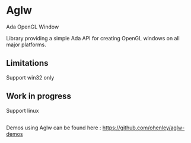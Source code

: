 # Aglw
Ada OpenGL Window

Library providing a simple Ada API for creating OpenGL windows on all major platforms.  

## Limitations

Support win32 only

## Work in progress

Support linux

## 

Demos using Aglw can be found here : https://github.com/ohenley/aglw-demos
